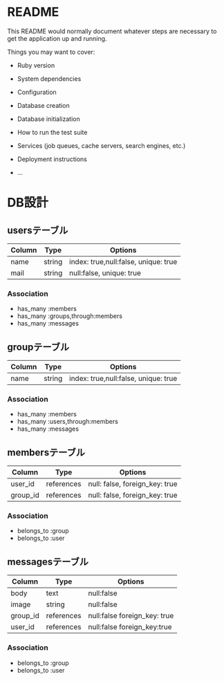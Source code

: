 # README

This README would normally document whatever steps are necessary to get the
application up and running.

Things you may want to cover:

* Ruby version

* System dependencies

* Configuration

* Database creation

* Database initialization

* How to run the test suite

* Services (job queues, cache servers, search engines, etc.)

* Deployment instructions

* ...

# DB設計

## usersテーブル
|Column|Type|Options|
|------|----|-------|
|name|string|index: true,null:false, unique: true|
|mail|string|null:false, unique: true|

### Association
- has_many :members
- has_many :groups,through:members
- has_many :messages


## groupテーブル
|Column|Type|Options|
|------|----|-------|
|name|string|index: true,null:false, unique: true|

### Association
- has_many :members
- has_many :users,through:members
- has_many :messages


## membersテーブル

|Column|Type|Options|
|------|----|-------|
|user_id|references|null: false, foreign_key: true|
|group_id|references|null: false, foreign_key: true|

### Association
- belongs_to :group
- belongs_to :user


## messagesテーブル

|Column|Type|Options|
|------|----|-------|
|body|text|null:false|
|image|string|null:false|
|group_id|references|null:false foreign_key: true|
|user_id|references|null:false foreign_key:true|

### Association
- belongs_to :group
- belongs_to :user
